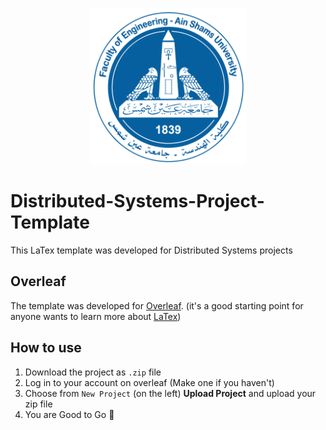 <p align="center">
  <img width="250" height="250" src="https://github.com/MohamedAliRashad/Distributed-Systems-Project-Template/blob/main/ASU.png">
</p>

# Distributed-Systems-Project-Template
 This LaTex template was developed for Distributed Systems projects

## Overleaf
The template was developed for [Overleaf](https://www.overleaf.com/). (it's a good starting point for anyone wants to learn more about [LaTex](https://www.latex-project.org/))

## How to use
1. Download the project as `.zip` file
2. Log in to your account on overleaf (Make one if you haven't)
3. Choose from `New Project` (on the left) **Upload Project** and upload your zip file
4. You are Good to Go :partying_face:
